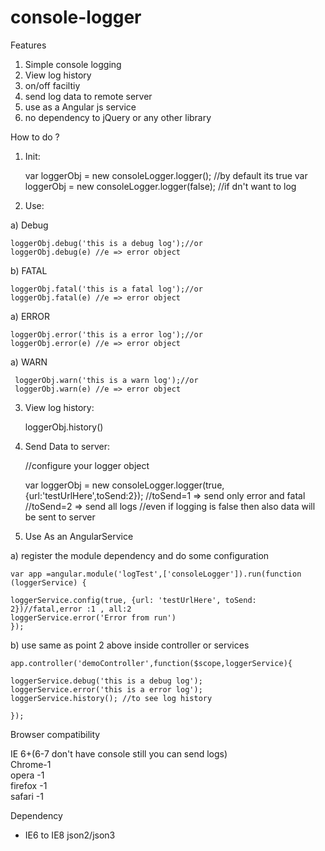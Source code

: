 console-logger
==============

Features 

1) Simple console logging <br/>
2) View log history  <br/>
3) on/off faciltiy   <br/>
4) send log data to remote server  <br/>
5) use as a Angular js service
6) no dependency to jQuery or any other library


How to do ? 

1) Init: 
  
    var loggerObj = new consoleLogger.logger(); //by default its true 
    var loggerObj = new consoleLogger.logger(false); //if dn't want to log     
  


2) Use: 

  a) Debug
    
    loggerObj.debug('this is a debug log');//or
    loggerObj.debug(e) //e => error object
 
  
  b) FATAL
  
    loggerObj.fatal('this is a fatal log');//or
    loggerObj.fatal(e) //e => error object
 
  
  a) ERROR
 
    loggerObj.error('this is a error log');//or
    loggerObj.error(e) //e => error object
  
  
  a) WARN
 
     loggerObj.warn('this is a warn log');//or
     loggerObj.warn(e) //e => error object
 
  
3) View log history:  

    loggerObj.history()
  
4) Send Data to server: 


    //configure your logger object
   
    var loggerObj = new consoleLogger.logger(true,{url:'testUrlHere',toSend:2});
    //toSend=1 => send only error and fatal
    //toSend=2 => send all logs
    //even if logging is false then also data will be sent to server

5)  Use As an AngularService  

   a) register the module dependency and do some configuration
   
    var app =angular.module('logTest',['consoleLogger']).run(function (loggerService) {

    loggerService.config(true, {url: 'testUrlHere', toSend: 2})//fatal,error :1 , all:2
    loggerService.error('Error from run')
    });
    
    
  b) use same as point 2 above inside controller or services 
    
    app.controller('demoController',function($scope,loggerService){
    
    loggerService.debug('this is a debug log');
    loggerService.error('this is a error log');
    loggerService.history(); //to see log history
    
    });

    
 
 Browser compatibility 
 
 IE 6+(6-7 don't have console still you can send logs) <br/>
 Chrome-1 <br/>
 opera -1 <br/>
 firefox -1 <br/>
 safari -1
 
 
 Dependency
 
- IE6 to IE8 json2/json3
